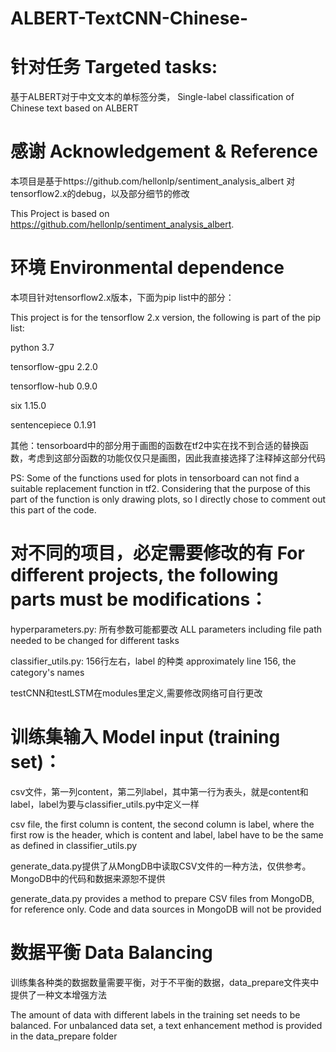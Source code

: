 # ALBERT-TextCNN-Chinese-

# 针对任务  Targeted tasks:
基于ALBERT对于中文文本的单标签分类，
Single-label classification of Chinese text based on ALBERT

# 感谢  Acknowledgement & Reference
本项目是基于https://github.com/hellonlp/sentiment_analysis_albert 对tensorflow2.x的debug，以及部分细节的修改

This Project is based on https://github.com/hellonlp/sentiment_analysis_albert.

# 环境  Environmental dependence
本项目针对tensorflow2.x版本，下面为pip list中的部分：

This project is for the tensorflow 2.x version, the following is part of the pip list:

python                   3.7

tensorflow-gpu           2.2.0

tensorflow-hub           0.9.0

six                      1.15.0

sentencepiece            0.1.91

其他：tensorboard中的部分用于画图的函数在tf2中实在找不到合适的替换函数，考虑到这部分函数的功能仅仅只是画图，因此我直接选择了注释掉这部分代码

PS: Some of the functions used for plots in tensorboard can not find a suitable replacement function in tf2. Considering that the purpose of this part of the function is only drawing plots, so I directly chose to comment out this part of the code.

# 对不同的项目，必定需要修改的有 For different projects, the following parts must be modifications：
hyperparameters.py:	所有参数可能都要改 ALL parameters including file path needed to be changed for different tasks

classifier_utils.py:	156行左右，label 的种类  approximately line 156, the category's names

testCNN和testLSTM在modules里定义,需要修改网络可自行更改

# 训练集输入 Model input (training set)：
csv文件，第一列content，第二列label，其中第一行为表头，就是content和label，label为要与classifier_utils.py中定义一样

csv file, the first column is content, the second column is label, where the first row is the header, which is content and label, label have to be the same as defined in classifier_utils.py


generate_data.py提供了从MongDB中读取CSV文件的一种方法，仅供参考。MongoDB中的代码和数据来源恕不提供

generate_data.py provides a method to prepare CSV files from MongoDB, for reference only. Code and data sources in MongoDB will not be provided

# 数据平衡  Data Balancing
训练集各种类的数据数量需要平衡，对于不平衡的数据，data_prepare文件夹中提供了一种文本增强方法

The amount of data with different labels in the training set needs to be balanced. For unbalanced data set, a text enhancement method is provided in the data_prepare folder
